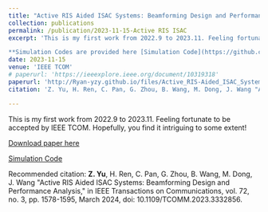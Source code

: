 ```yaml
---
title: "Active RIS Aided ISAC Systems: Beamforming Design and Performance Analysis"
collection: publications
permalink: /publication/2023-11-15-Active RIS ISAC
excerpt: 'This is my first work from 2022.9 to 2023.11. Feeling fortunate to be accepted by IEEE TCOM. Hopefully, you find it intriguing to some extent! 

**Simulation Codes are provided here [Simulation Code](https://github.com/Ryan-yzy/Active-RIS-ISAC)**'
date: 2023-11-15
venue: 'IEEE TCOM'
# paperurl: 'https://ieeexplore.ieee.org/document/10319318'
paperurl: 'http://Ryan-yzy.github.io/files/Active_RIS-Aided_ISAC_Systems_Beamforming_Design_and_Performance_Analysis.pdf'
citation: 'Z. Yu, H. Ren, C. Pan, G. Zhou, B. Wang, M. Dong, J. Wang "Active RIS Aided ISAC Systems: Beamforming Design and Performance Analysis," in IEEE Transactions on Communications, vol. 72, no. 3, pp. 1578-1595, March 2024, doi: 10.1109/TCOMM.2023.3332856.'

---
```

This is my first work from 2022.9 to 2023.11. Feeling fortunate to be accepted by IEEE TCOM. Hopefully, you find it intriguing to some extent!

[Download paper here](http://Ryan-yzy.github.io/files/Active_RIS-Aided_ISAC_Systems_Beamforming_Design_and_Performance_Analysis.pdf)

[Simulation Code](https://github.com/Ryan-yzy/Active-RIS-ISAC)

Recommended citation: **Z. Yu**, H. Ren, C. Pan, G. Zhou, B. Wang, M. Dong, J. Wang "Active RIS Aided ISAC Systems: Beamforming Design and Performance Analysis," in IEEE Transactions on Communications, vol. 72, no. 3, pp. 1578-1595, March 2024, doi: 10.1109/TCOMM.2023.3332856.
